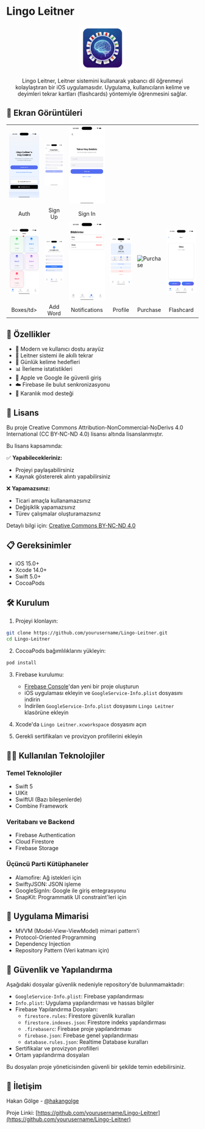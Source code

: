 # Lingo Leitner

<div align="center">
  <img src="Screenshots/app_icon.png" alt="Lingo Leitner Icon" width="120"/>
  
  Lingo Leitner, Leitner sistemini kullanarak yabancı dil öğrenmeyi kolaylaştıran bir iOS uygulamasıdır. Uygulama, kullanıcıların kelime ve deyimleri tekrar kartları (flashcards) yöntemiyle öğrenmesini sağlar.
</div>

## 📱 Ekran Görüntüleri

<div align="center">
  <table>
    <tr>
      <td><img src="Screenshots/auth.png" alt="Auth" width="200"/></td>
      <td><img src="Screenshots/signup.png" alt="Sign Up" width="200"/></td>
      <td><img src="Screenshots/signin.png" alt="Sign In" width="200"/></td>
    </tr>
    <tr>
      <td align="center">Auth</td>
      <td align="center">Sign Up</td>
      <td align="center">Sign In</td>
    </tr>
    <tr>
      <td><img src="Screenshots/boxes.png" alt="Boxes" width="200"/></td>
      <td><img src="Screenshots/add_word.png" alt="Add Word" width="200"/></td>
      <td><img src="Screenshots/notifications.png" alt="Notifications" width="200"/></td>
      <td><img src="Screenshots/profile.png" alt="Profile" width="200"/></td>
      <td><img src="Screenshots/purchase.png" alt="Purchase" width="200"/></td>
      <td><img src="Screenshots/flashcard.png" alt="Flashcard" width="200"/></td>
    </tr>
    <tr>
      <td align="center">Boxes/td>
      <td align="center">Add Word</td>
      <td align="center">Notifications</td>
      <td align="center">Profile</td>
      <td align="center">Purchase</td>
      <td align="center">Flashcard</td>
    </tr>
  </table>
</div>

## 🚀 Özellikler

- 📱 Modern ve kullanıcı dostu arayüz
- 🔄 Leitner sistemi ile akıllı tekrar
- 🎯 Günlük kelime hedefleri
- 📊 İlerleme istatistikleri
- 🔐 Apple ve Google ile güvenli giriş
- ☁️ Firebase ile bulut senkronizasyonu
- 🌙 Karanlık mod desteği

## 📄 Lisans

Bu proje Creative Commons Attribution-NonCommercial-NoDerivs 4.0 International (CC BY-NC-ND 4.0) lisansı altında lisanslanmıştır.

Bu lisans kapsamında:

✅ **Yapabilecekleriniz:**
- Projeyi paylaşabilirsiniz
- Kaynak göstererek alıntı yapabilirsiniz

❌ **Yapamazsınız:**
- Ticari amaçla kullanamazsınız
- Değişiklik yapamazsınız
- Türev çalışmalar oluşturamazsınız

Detaylı bilgi için: [Creative Commons BY-NC-ND 4.0](https://creativecommons.org/licenses/by-nc-nd/4.0/)

## 📋 Gereksinimler

- iOS 15.0+
- Xcode 14.0+
- Swift 5.0+
- CocoaPods

## 🛠 Kurulum

1. Projeyi klonlayın:
```bash
git clone https://github.com/yourusername/Lingo-Leitner.git
cd Lingo-Leitner
```

2. CocoaPods bağımlılıklarını yükleyin:
```bash
pod install
```

3. Firebase kurulumu:
   - [Firebase Console](https://console.firebase.google.com)'dan yeni bir proje oluşturun
   - iOS uygulaması ekleyin ve `GoogleService-Info.plist` dosyasını indirin
   - İndirilen `GoogleService-Info.plist` dosyasını `Lingo Leitner` klasörüne ekleyin

4. Xcode'da `Lingo Leitner.xcworkspace` dosyasını açın

5. Gerekli sertifikaları ve provizyon profillerini ekleyin

## 👩‍💻 Kullanılan Teknolojiler

### Temel Teknolojiler
- Swift 5
- UIKit
- SwiftUI (Bazı bileşenlerde)
- Combine Framework

### Veritabanı ve Backend
- Firebase Authentication
- Cloud Firestore
- Firebase Storage

### Üçüncü Parti Kütüphaneler
- Alamofire: Ağ istekleri için
- SwiftyJSON: JSON işleme
- GoogleSignIn: Google ile giriş entegrasyonu
- SnapKit: Programmatik UI constraint'leri için

## 📱 Uygulama Mimarisi

- MVVM (Model-View-ViewModel) mimari pattern'i
- Protocol-Oriented Programming
- Dependency Injection
- Repository Pattern (Veri katmanı için)

## 🔐 Güvenlik ve Yapılandırma

Aşağıdaki dosyalar güvenlik nedeniyle repository'de bulunmamaktadır:

- `GoogleService-Info.plist`: Firebase yapılandırması
- `Info.plist`: Uygulama yapılandırması ve hassas bilgiler
- Firebase Yapılandırma Dosyaları:
  - `firestore.rules`: Firestore güvenlik kuralları
  - `firestore.indexes.json`: Firestore indeks yapılandırması
  - `.firebaserc`: Firebase proje yapılandırması
  - `firebase.json`: Firebase genel yapılandırması
  - `database.rules.json`: Realtime Database kuralları
- Sertifikalar ve provizyon profilleri
- Ortam yapılandırma dosyaları

Bu dosyaları proje yöneticisinden güvenli bir şekilde temin edebilirsiniz.

## 🤝 İletişim

Hakan Gölge - [@hakangolge](https://twitter.com/hakangolge)

Proje Linki: [https://github.com/yourusername/Lingo-Leitner](https://github.com/yourusername/Lingo-Leitner) 
